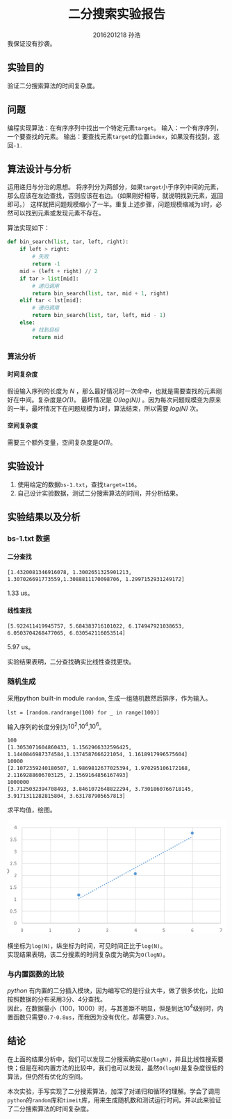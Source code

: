 # <center>二分搜索实验报告</center>

<center>2016201218 孙浩</center>  
我保证没有抄袭。

## 实验目的

验证二分搜索算法的时间复杂度。

## 问题

编程实现算法：在有序序列中找出一个特定元素`target`。
输入：一个有序序列，一个要查找的元素。
输出：要查找元素`target`的位置`index`，如果没有找到，返回`-1.`

## 算法设计与分析

运用递归与分治的思想。
将序列分为两部分，如果`target`小于序列中间的元素，那么应该在左边查找，否则应该在右边。（如果刚好相等，就说明找到元素，返回即可。）
这样就把问题规模缩小了一半。重复上述步骤，问题规模缩减为`1`时，必然可以找到元素或发现元素不存在。

算法实现如下：

``` py
def bin_search(list, tar, left, right):
    if left > right:
        # 失败
        return -1
    mid = (left + right) // 2
    if tar > list[mid]:
        # 递归调用
        return bin_search(list, tar, mid + 1, right)
    elif tar < lst[mid]:
        # 递归调用
        return bin_search(list, tar, left, mid - 1)
    else:
        # 找到目标
        return mid
```

### 算法分析

#### 时间复杂度

假设输入序列的长度为 *N* ，那么最好情况时一次命中，也就是需要查找的元素刚好在中间。复杂度是*O(1)*。
最坏情况是 *O(log(N))* 。因为每次问题规模变为原来的一半，最坏情况下在问题规模为`1`时，算法结束，所以需要 *log(N)*  次。

#### 空间复杂度

需要三个额外变量，空间复杂度是*O(1)*。

## 实验设计

1. 使用给定的数据`bs-1.txt`，查找`target=116`。
2. 自己设计实验数据，测试二分搜索算法的时间，并分析结果。

## 实验结果以及分析

### bs-1.txt 数据

#### 二分查找

    [1.4320081346916078, 1.3002651325901213, 1.307026691773559,1.3088811170098706, 1.2997152931249172]

1.33 us。

#### 线性查找

    [5.922411419945757, 5.684383716101022, 6.174947921038653, 6.0503704268477065, 6.030542116053514]

5.97 us。

实验结果表明，二分查找确实比线性查找更快。

### 随机生成

采用python built-in module `random`, 生成一组随机数然后排序，作为输入。

`lst = [random.randrange(100) for _ in range(100)]`

输入序列的长度分别为$10^{2}$,$10^{4}$,$10^{6}$。

    100
    [1.3053071604860433, 1.1562966332596425, 1.1440846987374584,1.1374587666221054, 1.1618917996575604]
    10000
    [2.1072359240180507, 1.9869812677025394, 1.970295106172168, 2.1169288606703125, 2.1569164856167493]
    1000000
    [3.7125032394708493, 3.8461072648822294, 3.7301860766718145, 3.9171311282815804, 3.631787905657813]

求平均值，绘图。

![时间](bs1.png)

横坐标为`log(N)`，纵坐标为时间，可见时间正比于`log(N)`。  
实现结果表明，该二分搜素的时间复杂度为确实为`O(logN)`。

### 与内置函数的比较

*python* 有内置的二分插入模块，因为编写它的是行业大牛，做了很多优化，比如按照数据的分布采用3分、4分查找。  
因此，在数据量小（100，1000）时，与其差距不明显，但是到达$10^{4}$级别时，内置函数只需要`0.7-0.8us`，而我因为没有优化，却需要`3.7us`。

## 结论

在上面的结果分析中，我们可以发现二分搜索确实是`O(logN)`，并且比线性搜索要快；但是在和内置方法的比较中，我们也可以发现，虽然`O(logN)`是复杂度很低的算法，但仍然有优化的空间。

本次实验，手写实现了二分搜索算法，加深了对递归和循环的理解。学会了调用`python`的`random`库和`timeit`库，用来生成随机数和测试运行时间。并以此来验证了二分搜索算法的时间复杂度。